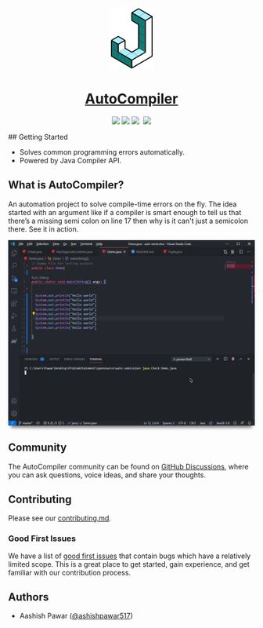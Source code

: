 <p align="center">
  <a href="https://github.com/ashishpawar517/AutoCompiler">
    <img src=".github/auto-compiler-logo.png" height="128">
    <h1 align="center">AutoCompiler</h1>
  </a>
</p>

<p align="center">

  <img src="https://forthebadge.com/images/badges/built-with-love.svg">
  
  <img src="https://forthebadge.com/images/badges/made-with-java.svg">

  <img src="https://forthebadge.com/images/badges/open-source.svg">

  <img alt="" src="https://img.shields.io/npm/l/next.svg?style=for-the-badge" height="35px">

  <img src="https://img.shields.io/badge/contributions-welcome-brightgreen.svg?style=for-the-badge" height="35px">

</a>

</p>
## Getting Started

- Solves common programming errors automatically.
- Powered by Java Compiler API.


<!-- ## Documentation

WIP -->

## What is AutoCompiler?
An automation project to solve compile-time errors on the fly. The idea started with an argument like if a compiler is smart enough to tell us that there’s a missing semi colon on line 17 then why is it can't just a semicolon there. See it in action.

<img src=".github/ezgif1.gif" alt="Kitten"
	title="gif1"  style="box-shadow: 0 10px 6px -6px #777;"/>
## Community

The AutoCompiler community can be found on [GitHub Discussions](https://github.com/ashishpawar517/AutoCompiler/discussions), where you can ask questions, voice ideas, and share your thoughts.

## Contributing

Please see our [contributing.md](/contributing.md).

### Good First Issues

We have a list of [good first issues](https://github.com/ashishpawar517/AutoCompiler/labels/good%20first%20issue) that contain bugs which have a relatively limited scope. This is a great place to get started, gain experience, and get familiar with our contribution process.

## Authors

- Aashish Pawar ([@ashishpawar517](https://github.com/ashishpawar517)) 


 